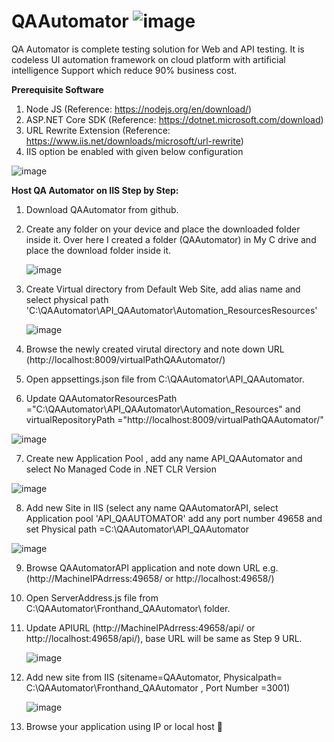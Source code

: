 # QAAutomator                   ![image](https://user-images.githubusercontent.com/26107997/134383169-84c9e7da-c9c8-402d-97dc-3b934b0bedde.png)

QA Automator is complete testing solution for Web and API testing. It is codeless UI automation framework on cloud platform with artificial intelligence Support which reduce 90% business cost.

**Prerequisite Software**
1.	Node JS
(Reference: https://nodejs.org/en/download/)
2.	ASP.NET Core SDK
(Reference: https://dotnet.microsoft.com/download)
3.	URL Rewrite Extension
(Reference: https://www.iis.net/downloads/microsoft/url-rewrite)
4.	IIS option be enabled with given below configuration

  ![image](https://user-images.githubusercontent.com/26107997/134213875-ce6640fe-6907-4fd5-aefd-b0a7bbaed41e.png)

**Host QA Automator on IIS Step by Step:**

1.	Download QAAutomator from github.
2.	Create any folder on your device and place the downloaded folder inside it. Over here I created a folder (QAAutomator) in My C drive and place the download folder inside it.

    ![image](https://user-images.githubusercontent.com/26107997/134376908-c77b0431-d6df-450c-ad43-5951b18ca96a.png)

3.	Create Virtual directory from Default Web Site, add alias name and select physical path 'C:\QAAutomator\API_QAAutomator\Automation_ResourcesResources'
    
    ![image](https://user-images.githubusercontent.com/26107997/138401930-b459b1ab-90da-4eb0-a602-af7dbcf5eee9.png)

4.	Browse the newly created virutal directory and note down URL (http://localhost:8009/virtualPathQAAutomator/)
5.	Open appsettings.json file from C:\QAAutomator\API_QAAutomator\.
6.	Update QAAutomatorResourcesPath ="C:\QAAutomator\API_QAAutomator\Automation_Resources\" and virtualRepositoryPath ="http://localhost:8009/virtualPathQAAutomator/"
  
  ![image](https://user-images.githubusercontent.com/26107997/138402963-6cf92562-a987-4ab6-88d0-b2e4e010b1f3.png)
  
 7. Create new Application Pool , add any name API_QAAutomator and select No Managed Code in .NET CLR Version
 
 ![image](https://user-images.githubusercontent.com/26107997/138407962-d702b0c5-da44-4fff-a583-f096cf0f884a.png)


8.	Add new Site in IIS (select any name QAAutomatorAPI, select Application pool 'API_QAAUTOMATOR' add any port number 49658 and set Physical path  =C:\QAAutomator\API_QAAutomator

  ![image](https://user-images.githubusercontent.com/26107997/138408476-c278a014-60ea-46ec-a551-dc7caf859d0d.png)

9.	Browse QAAutomatorAPI application and note down URL e.g. (http://MachineIPAdrress:49658/ or http://localhost:49658/)
10.	Open ServerAddress.js file from C:\QAAutomator\Fronthand_QAAutomator\ folder.
11.	Update APIURL (http://MachineIPAdrress:49658/api/ or http://localhost:49658/api/), base URL will be same as Step 9 URL.

      ![image](https://user-images.githubusercontent.com/26107997/134380929-8b187120-8415-4ed9-8550-566642ea23ca.png)

13.	Add new site from IIS (sitename=QAAutomator, Physicalpath= C:\QAAutomator\Fronthand_QAAutomator , Port Number =3001)
    
    ![image](https://user-images.githubusercontent.com/26107997/134381965-fb292614-0ad1-45e0-8a97-d6329782da10.png)

13.	Browse your application using IP or local host 


